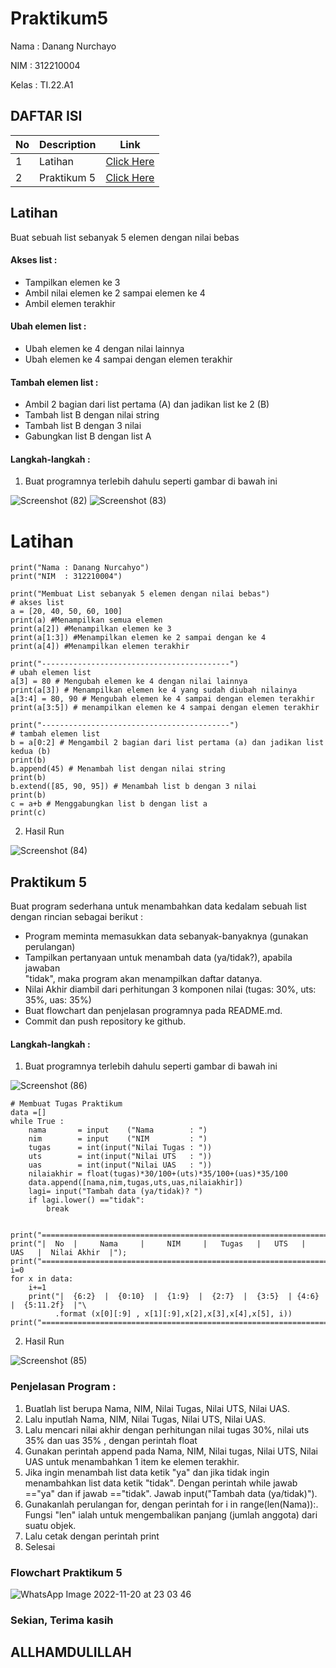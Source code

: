 # Praktikum5
Nama : Danang Nurchayo

NIM : 312210004

Kelas : TI.22.A1
## DAFTAR ISI <br>
| No | Description | Link |
|-----|------|-----|
|1|Latihan|[Click Here](#latihan)|
|2|Praktikum 5|[Click Here](#praktikum-5)|

## Latihan
Buat sebuah list sebanyak 5 elemen dengan nilai bebas

#### Akses list :
- Tampilkan elemen ke 3
- Ambil nilai elemen ke 2 sampai elemen ke 4
- Ambil elemen terakhir
#### Ubah elemen list :
- Ubah elemen ke 4 dengan nilai lainnya
- Ubah elemen ke 4 sampai dengan elemen terakhir
#### Tambah elemen list :
- Ambil 2 bagian dari list pertama (A) dan jadikan list ke 2 (B)
- Tambah list B dengan nilai string
- Tambah list B dengan 3 nilai
- Gabungkan list B dengan list A

#### Langkah-langkah :
1. Buat programnya terlebih dahulu seperti gambar di bawah ini

![Screenshot (82)](https://user-images.githubusercontent.com/115677839/203316771-868922c0-be2b-4218-8c73-b45a64755a93.png)
![Screenshot (83)](https://user-images.githubusercontent.com/115677839/203316853-597f75ba-6820-448f-8b64-5af2fc7d48b3.png)

   # Latihan
    print("Nama : Danang Nurcahyo")
    print("NIM  : 312210004")

    print("Membuat List sebanyak 5 elemen dengan nilai bebas")
    # akses list
    a = [20, 40, 50, 60, 100]
    print(a) #Menampilkan semua elemen
    print(a[2]) #Menampilkan elemen ke 3
    print(a[1:3]) #Menampilkan elemen ke 2 sampai dengan ke 4
    print(a[4]) #Menampilkan elemen terakhir

    print("------------------------------------------")
    # ubah elemen list
    a[3] = 80 # Mengubah elemen ke 4 dengan nilai lainnya
    print(a[3]) # Menampilkan elemen ke 4 yang sudah diubah nilainya
    a[3:4] = 80, 90 # Mengubah elemen ke 4 sampai dengan elemen terakhir
    print(a[3:5]) # menampilkan elemen ke 4 sampai dengan elemen terakhir

    print("------------------------------------------")
    # tambah elemen list
    b = a[0:2] # Mengambil 2 bagian dari list pertama (a) dan jadikan list 
    kedua (b)
    print(b)
    b.append(45) # Menambah list dengan nilai string
    print(b)
    b.extend([85, 90, 95]) # Menambah list b dengan 3 nilai
    print(b)
    c = a+b # Menggabungkan list b dengan list a
    print(c)
    
2. Hasil Run

![Screenshot (84)](https://user-images.githubusercontent.com/115677839/203316968-081b9516-c19f-4a41-a3ab-9ff3b8491974.png)

 
## Praktikum 5
Buat program sederhana untuk menambahkan data kedalam sebuah list dengan rincian sebagai berikut :

- Program meminta memasukkan data sebanyak-banyaknya (gunakan perulangan)
- Tampilkan pertanyaan untuk menambah data (ya/tidak?), apabila jawaban   
"tidak", maka program akan menampilkan daftar datanya.
- Nilai Akhir diambil dari perhitungan 3 komponen nilai (tugas: 30%, uts: 35%, uas: 35%)
- Buat flowchart dan penjelasan programnya pada README.md.
- Commit dan push repository ke github.

#### Langkah-langkah :
1. Buat programnya terlebih dahulu seperti gambar di bawah ini

![Screenshot (86)](https://user-images.githubusercontent.com/115677839/203317039-49361d6d-e4b6-4c09-8481-de77bb7f65ba.png)


    # Membuat Tugas Praktikum
    data =[]
    while True :
        nama       = input    ("Nama        : ")
        nim        = input    ("NIM         : ")
        tugas      = int(input("Nilai Tugas : "))
        uts        = int(input("Nilai UTS   : "))
        uas        = int(input("Nilai UAS   : "))
        nilaiakhir = float(tugas)*30/100+(uts)*35/100+(uas)*35/100
        data.append([nama,nim,tugas,uts,uas,nilaiakhir])
        lagi= input("Tambah data (ya/tidak)? ")
        if lagi.lower() =="tidak":
            break


    print("=====================================================================================");
    print("|  No  |     Nama     |     NIM     |   Tugas   |   UTS   |   UAS   |  Nilai Akhir  |");
    print("=====================================================================================");
    i=0
    for x in data:
        i+=1
        print("|  {6:2}  |  {0:10}  |  {1:9}  |  {2:7}  |  {3:5}  | {4:6}  |  {5:11.2f}  |"\
              .format (x[0][:9] , x[1][:9],x[2],x[3],x[4],x[5], i))
    print("=====================================================================================");
    
2. Hasil Run

![Screenshot (85)](https://user-images.githubusercontent.com/115677839/203317099-39e023aa-16be-46d7-afaa-2283f50c7c83.png)



### Penjelasan Program :
1. Buatlah list berupa Nama, NIM, Nilai Tugas, Nilai UTS, Nilai UAS.
2. Lalu inputlah Nama, NIM, Nilai Tugas, Nilai UTS, Nilai UAS.
3. Lalu mencari nilai akhir dengan perhitungan nilai tugas 30%, nilai uts 35% dan uas 35% , dengan perintah float
4. Gunakan perintah append pada Nama, NIM, Nilai tugas, Nilai UTS, Nilai UAS untuk menambahkan 1 item ke elemen terakhir.
5. Jika ingin menambah list data ketik "ya" dan jika tidak ingin menambahkan list data ketik "tidak". Dengan perintah while jawab =="ya" dan if jawab =="tidak". Jawab input("Tambah data (ya/tidak)").
6. Gunakanlah perulangan for, dengan perintah for i in range(len(Nama)):. Fungsi "len" ialah untuk mengembalikan panjang (jumlah anggota) dari suatu objek.
7. Lalu cetak dengan perintah print
8. Selesai

### Flowchart Praktikum 5

![WhatsApp Image 2022-11-20 at 23 03 46](https://user-images.githubusercontent.com/115677839/203317152-f2b52007-cb88-45c0-b76c-de998a0f49d8.jpg)

### Sekian, Terima kasih
## ALLHAMDULILLAH
